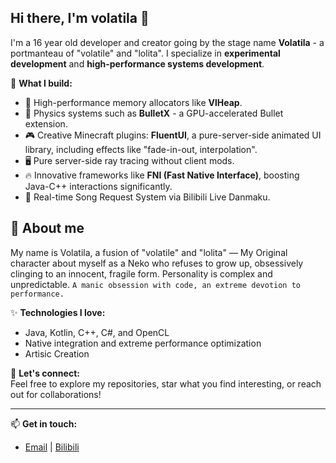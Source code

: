 ## Hi there, I'm volatila 👋

I'm a 16 year old developer and creator going by the stage name **Volatila** - a portmanteau of "volatile" and "lolita". I specialize in **experimental development** and **high-performance systems development**.

🔧 **What I build:**
- 🚀 High-performance memory allocators like **VlHeap**.
- 🧊 Physics systems such as **BulletX** - a GPU-accelerated Bullet extension.
- 🎮 Creative Minecraft plugins: **FluentUI**, a pure-server-side animated UI library, including effects like "fade-in-out, interpolation".
- 🖥️ Pure server-side ray tracing without client mods.
- 🔥 Innovative frameworks like **FNI (Fast Native Interface)**, boosting Java-C++ interactions significantly.
- 🎵 Real-time Song Request System via Bilibili Live Danmaku.

## 🌙 About me
My name is Volatila, a fusion of "volatile" and "lolita" —
My Original character about myself as a Neko who refuses to grow up, obsessively clinging to an innocent, fragile form.  Personality is complex and unpredictable.
`A manic obsession with code, an extreme devotion to performance.`

✨ **Technologies I love:**
- Java, Kotlin, C++, C#, and OpenCL
- Native integration and extreme performance optimization
- Artisic Creation

🌟 **Let's connect:**  
Feel free to explore my repositories, star what you find interesting, or reach out for collaborations!

---

📫 **Get in touch:**
- [Email](nekodays@163.com) | [Bilibili](https://space.bilibili.com/484097652)
<!--
**volatila/volatila** is a ✨ _special_ ✨ repository because its `README.md` (this file) appears on your GitHub profile.

Here are some ideas to get you started:

- 🔭 I’m currently working on ...
- 🌱 I’m currently learning ...
- 👯 I’m looking to collaborate on ...
- 🤔 I’m looking for help with ...
- 💬 Ask me about ...
- 📫 How to reach me: ...
- 😄 Pronouns: ...
- ⚡ Fun fact: ...
-->
